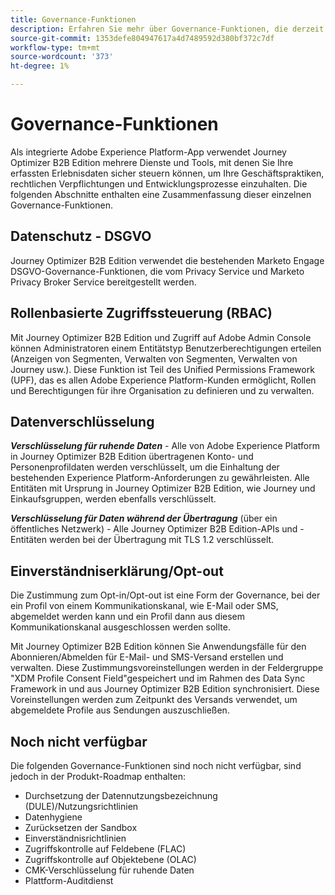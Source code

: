 ```yaml
---
title: Governance-Funktionen
description: Erfahren Sie mehr über Governance-Funktionen, die derzeit in Journey Optimizer B2B Edition verfügbar sind.
source-git-commit: 1353defe804947617a4d7489592d380bf372c7df
workflow-type: tm+mt
source-wordcount: '373'
ht-degree: 1%

---
```


# Governance-Funktionen

Als integrierte Adobe Experience Platform-App verwendet Journey Optimizer B2B Edition mehrere Dienste und Tools, mit denen Sie Ihre erfassten Erlebnisdaten sicher steuern können, um Ihre Geschäftspraktiken, rechtlichen Verpflichtungen und Entwicklungsprozesse einzuhalten. Die folgenden Abschnitte enthalten eine Zusammenfassung dieser einzelnen Governance-Funktionen.

## Datenschutz - DSGVO

Journey Optimizer B2B Edition verwendet die bestehenden Marketo Engage DSGVO-Governance-Funktionen, die vom Privacy Service und Marketo Privacy Broker Service bereitgestellt werden.

## Rollenbasierte Zugriffssteuerung (RBAC)

Mit Journey Optimizer B2B Edition und Zugriff auf Adobe Admin Console können Administratoren einem Entitätstyp Benutzerberechtigungen erteilen (Anzeigen von Segmenten, Verwalten von Segmenten, Verwalten von Journey usw.). Diese Funktion ist Teil des Unified Permissions Framework (UPF), das es allen Adobe Experience Platform-Kunden ermöglicht, Rollen und Berechtigungen für ihre Organisation zu definieren und zu verwalten.

## Datenverschlüsselung

**_Verschlüsselung für ruhende Daten_** - Alle von Adobe Experience Platform in Journey Optimizer B2B Edition übertragenen Konto- und Personenprofildaten werden verschlüsselt, um die Einhaltung der bestehenden Experience Platform-Anforderungen zu gewährleisten. Alle Entitäten mit Ursprung in Journey Optimizer B2B Edition, wie Journey und Einkaufsgruppen, werden ebenfalls verschlüsselt.

**_Verschlüsselung für Daten während der Übertragung_** (über ein öffentliches Netzwerk) - Alle Journey Optimizer B2B Edition-APIs und -Entitäten werden bei der Übertragung mit TLS 1.2 verschlüsselt.

## Einverständniserklärung/Opt-out

Die Zustimmung zum Opt-in/Opt-out ist eine Form der Governance, bei der ein Profil von einem Kommunikationskanal, wie E-Mail oder SMS, abgemeldet werden kann und ein Profil dann aus diesem Kommunikationskanal ausgeschlossen werden sollte.

Mit Journey Optimizer B2B Edition können Sie Anwendungsfälle für den Abonnieren/Abmelden für E-Mail- und SMS-Versand erstellen und verwalten. Diese Zustimmungsvoreinstellungen werden in der Feldergruppe &quot;XDM Profile Consent Field&quot;gespeichert und im Rahmen des Data Sync Framework in und aus Journey Optimizer B2B Edition synchronisiert. Diese Voreinstellungen werden zum Zeitpunkt des Versands verwendet, um abgemeldete Profile aus Sendungen auszuschließen.

## Noch nicht verfügbar

Die folgenden Governance-Funktionen sind noch nicht verfügbar, sind jedoch in der Produkt-Roadmap enthalten:

* Durchsetzung der Datennutzungsbezeichnung (DULE)/Nutzungsrichtlinien
* Datenhygiene
* Zurücksetzen der Sandbox
* Einverständnisrichtlinien
* Zugriffskontrolle auf Feldebene (FLAC)
* Zugriffskontrolle auf Objektebene (OLAC)
* CMK-Verschlüsselung für ruhende Daten
* Plattform-Auditdienst
